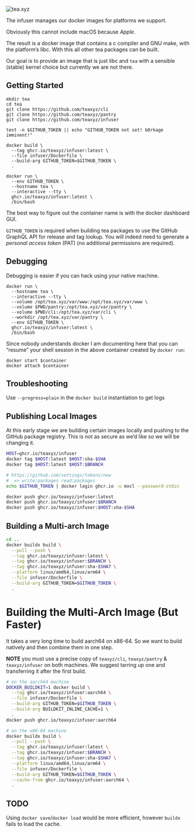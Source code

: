 ![tea.xyz](https://tea.xyz/banner.png)

The infuser manages our docker images for platforms we support.

Obviously this cannot include macOS because *Apple*.

The result is a docker image that contains a c compiler and GNU make, with the
platform’s libc. With this all other tea packages can be built.

Our goal is to provide an image that is just libc and `tea` with a sensible
(stable) kernel choice but currently we are not there.


Getting Started
---------------
    mkdir tea
    cd tea
    git clone https://github.com/teaxyz/cli
    git clone https://github.com/teaxyz/pantry
    git clone https://github.com/teaxyz/infuser

    test -n $GITHUB_TOKEN || echo "GITHUB_TOKEN not set! b0rkage imminent!"

    docker build \
      --tag ghcr.io/teaxyz/infuser:latest \
      --file infuser/Dockerfile \
      --build-arg GITHUB_TOKEN=$GITHUB_TOKEN \
      .

    docker run \
      --env GITHUB_TOKEN \
      --hostname tea \
      --interactive --tty \
      ghcr.io/teaxyz/infuser:latest \
      /bin/bash

The best way to figure out the container name is with the docker
dashboard GUI.

`GITHUB_TOKEN` is required when building tea packages to use the GitHub
GraphQL API for release and tag lookup. You will indeed need to generate a
*personal access token* (PAT) (no additional permissions are required).


Debugging
---------
Debugging is easier if you can hack using your native machine.

    docker run \
      --hostname tea \
      --interactive --tty \
      --volume /opt/tea.xyz/var/www:/opt/tea.xyz/var/www \
      --volume $PWD/pantry:/opt/tea.xyz/var/pantry \
      --volume $PWD/cli:/opt/tea.xyz/var/cli \
      --workdir /opt/tea.xyz/var/pantry \
      --env GITHUB_TOKEN \
      ghcr.io/teaxyz/infuser:latest \
      /bin/bash

Since nobody understands docker I am documenting here that you can
“resume” your shell session in the above container created by `docker run`:

    docker start $container
    docker attach $container


Troubleshooting
---------------
Use `--progress=plain` in the `docker build` instantiation to get logs


Publishing Local Images
-----------------------

At this early stage we are building certain images locally and pushing to
the GitHub package registry. This is not as secure as we’d like so we will be
changing it.

```sh
HOST=ghcr.io/teaxyz/infuser
docker tag $HOST:latest $HOST:sha-$SHA
docker tag $HOST:latest $HOST:$BRANCH

# https://github.com/settings/tokens/new
#  => write:packages read:packages
echo $GITHUB_TOKEN | docker login ghcr.io -u mxcl --password-stdin

docker push ghcr.io/teaxyz/infuser:latest
docker push ghcr.io/teaxyz/infuser:$BRANCH
docker push ghcr.io/teaxyz/infuser:$HOST:sha-$SHA
```

Building a Multi-arch Image
---------------------------

```sh
cd ..
docker buildx build \
  --pull --push \
  --tag ghcr.io/teaxyz/infuser:latest \
  --tag ghcr.io/teaxyz/infuser:$BRANCH \
  --tag ghcr.io/teaxyz/infuser:sha-$SHA7 \
  --platform linux/amd64,linux/arm64 \
  --file infuser/Dockerfile \
  --build-arg GITHUB_TOKEN=$GITHUB_TOKEN \
  .
```

Building the Multi-Arch Image (But Faster)
==========================================

It takes a very long time to build aarch64 on x86-64. So we want to build
natively and then combine them in one step.

**NOTE** you must use a precise copy of `teaxyz/cli`, `teaxyz/pantry` &
`teaxyz/infuser` on both machines. We suggest tarring up one and transferring
it after the first build.

```sh
# on the aarch64 machine
DOCKER_BUILDKIT=1 docker build \
  --tag ghcr.io/teaxyz/infuser:aarch64 \
  --file infuser/Dockerfile \
  --build-arg GITHUB_TOKEN=$GITHUB_TOKEN \
  --build-arg BUILDKIT_INLINE_CACHE=1 \
  .
docker push ghcr.io/teaxyz/infuser:aarch64

# on the x86-64 machine
docker buildx build \
  --pull --push \
  --tag ghcr.io/teaxyz/infuser:latest \
  --tag ghcr.io/teaxyz/infuser:$BRANCH \
  --tag ghcr.io/teaxyz/infuser:sha-$SHA7 \
  --platform linux/amd64,linux/arm64 \
  --file infuser/Dockerfile \
  --build-arg GITHUB_TOKEN=$GITHUB_TOKEN \
  --cache-from ghcr.io/teaxyz/infuser:aarch64 \
  .
```

## TODO

Using `docker save`/`docker load` would be more efficient, however `buildx`
fails to load the cache.
